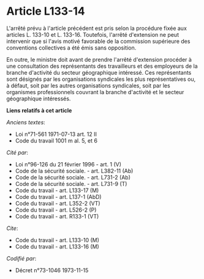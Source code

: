 # Article L133-14

L'arrêté prévu à l'article précédent est pris selon la procédure fixée aux articles L. 133-10 et L. 133-16. Toutefois,
l'arrêté d'extension ne peut intervenir que si l'avis motivé favorable de la commission supérieure des conventions
collectives a été émis sans opposition.

En outre, le ministre doit avant de prendre l'arrêté d'extension procéder à une consultation des représentants des
travailleurs et des employeurs de la branche d'activité du secteur géographique intéressé. Ces représentants sont désignés
par les organisations syndicales les plus représentatives ou, à défaut, soit par les autres organisations syndicales, soit
par les organismes professionnels couvrant la branche d'activité et le secteur géographique intéressés.

**Liens relatifs à cet article**

_Anciens textes_:

  - Loi n°71-561 1971-07-13 art. 12 II
  - Code du travail 1001 m al. 5, et 6

_Cité par_:

  - Loi n°96-126 du 21 février 1996 - art. 1 (V)
  - Code de la sécurité sociale. - art. L382-11 (Ab)
  - Code de la sécurité sociale. - art. L731-2 (Ab)
  - Code de la sécurité sociale. - art. L731-9 (T)
  - Code du travail - art. L133-17 (M)
  - Code du travail - art. L137-1 (AbD)
  - Code du travail - art. L352-2 (VT)
  - Code du travail - art. L526-2 (P)
  - Code du travail - art. R133-1 (VT)

_Cite_:

  - Code du travail - art. L133-10 (M)
  - Code du travail - art. L133-16 (M)

_Codifié par_:

  - Décret n°73-1046 1973-11-15
